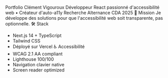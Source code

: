 Portfolio Clément Vigouroux
Développeur React passionné d'accessibilité web • Créateur d'auto-a11y Recherche Alternance CDA 2025
🎯 Mission Je développe des solutions pour que l'accessibilité web soit transparente, pas optionnelle.
🛠️ Stack
* Next.js 14 + TypeScript
* Tailwind CSS
* Déployé sur Vercel
♿ Accessibilité
* WCAG 2.1 AA compliant
* Lighthouse 100/100
* Navigation clavier native
* Screen reader optimized
